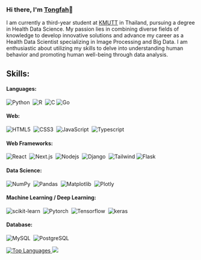 ### Hi there, I'm [Tongfah](https://github.com/pergazuz)👋

I am currently a third-year student at [KMUTT](https://www.kmutt.ac.th/) in Thailand, pursuing a degree in Health Data Science. My passion lies in combining diverse fields of knowledge to develop innovative solutions and advance my career as a Health Data Scientist specializing in Image Processing and Big Data. I am enthusiastic about utilizing my skills to delve into understanding human behavior and promoting human well-being through data analysis.


## Skills:

#### Languages:

![Python](https://img.shields.io/badge/python-3670A0?style=for-the-badge&logo=python&logoColor=ffdd54)&nbsp;
![R](https://img.shields.io/badge/R-276DC3?style=for-the-badge&logo=r&logoColor=white)&nbsp;
![C](https://img.shields.io/badge/C-00599C?style=for-the-badge&logo=c&logoColor=white)
![Go](https://img.shields.io/badge/Go-00ADD8?style=for-the-badge&logo=go&logoColor=white)&nbsp;

#### Web:

![HTML5](https://img.shields.io/badge/HTML5-E34F26?style=for-the-badge&logo=html5&logoColor=white)&nbsp;
![CSS3](https://img.shields.io/badge/CSS3-1572B6?style=for-the-badge&logo=css3&logoColor=white)&nbsp;
![JavaScript](https://img.shields.io/badge/JavaScript-F7DF1E?style=for-the-badge&logo=javascript&logoColor=black)&nbsp;
![Typescript](https://img.shields.io/badge/TypeScript-007ACC?style=for-the-badge&logo=typescript&logoColor=white)&nbsp;


#### Web Frameworks:

![React](https://img.shields.io/badge/React-20232A?style=for-the-badge&logo=react&logoColor=61DAFB)&nbsp;
![Next.js](https://img.shields.io/badge/next.js-000000?style=for-the-badge&logo=nextdotjs&logoColor=white)&nbsp;
![Nodejs](https://img.shields.io/badge/Node.js-43853D?style=for-the-badge&logo=node.js&logoColor=white)&nbsp;
![Django](https://img.shields.io/badge/Django-092E20?style=for-the-badge&logo=django&logoColor=white)&nbsp;
![Tailwind](https://img.shields.io/badge/Tailwind_CSS-38B2AC?style=for-the-badge&logo=tailwind-css&logoColor=white)
![Flask](https://img.shields.io/badge/Flask-000000?style=for-the-badge&logo=flask&logoColor=white)

#### Data Science:
![NumPy](https://img.shields.io/badge/numpy-%23013243.svg?style=for-the-badge&logo=numpy&logoColor=white)&nbsp;
![Pandas](https://img.shields.io/badge/pandas-%23150458.svg?style=for-the-badge&logo=pandas&logoColor=white)&nbsp;
![Matplotlib](https://img.shields.io/badge/Matplotlib-%23ffffff.svg?style=for-the-badge&logo=Matplotlib&logoColor=black)&nbsp;
![Plotly](https://img.shields.io/badge/Plotly-%233F4F75.svg?style=for-the-badge&logo=plotly&logoColor=white)

#### Machine Learning / Deep Learning:

![scikit-learn](https://img.shields.io/badge/scikit--learn-%23F7931E.svg?style=for-the-badge&logo=scikit-learn&logoColor=white)&nbsp;
![Pytorch](https://img.shields.io/badge/PyTorch-EE4C2C?style=for-the-badge&logo=pytorch&logoColor=white)&nbsp;
![Tensorflow](https://img.shields.io/badge/TensorFlow-FF6F00?style=for-the-badge&logo=tensorflow&logoColor=white)&nbsp;
![keras](https://img.shields.io/badge/Keras-FF0000?style=for-the-badge&logo=keras&logoColor=white)&nbsp;



#### Database:

![MySQL](https://img.shields.io/badge/MySQL-00000F?style=for-the-badge&logo=mysql&logoColor=white)&nbsp;
![PostgreSQL](https://img.shields.io/badge/PostgreSQL-316192?style=for-the-badge&logo=postgresql&logoColor=white)&nbsp;



<div>
    <a href="https://github.com/pergazuz" align="left">
    <img src="https://github-readme-stats.vercel.app/api/top-langs/?username=pergazuz&langs_count=10&title_color=0891b2&text_color=ffffff&icon_color=0891b2&bg_color=1c1917&hide_border=true&locale=en&custom_title=Top%20%Languages" alt="Top Languages" />
  </a>
  <a href="http://www.github.com/pergazuz">
    <img src="https://github-readme-streak-stats.herokuapp.com/?user=pergazuz&stroke=ffffff&background=1c1917&ring=0891b2&fire=0891b2&currStreakNum=ffffff&currStreakLabel=0891b2&sideNums=ffffff&sideLabels=ffffff&dates=ffffff&hide_border=true" />
  </a>
</div>

